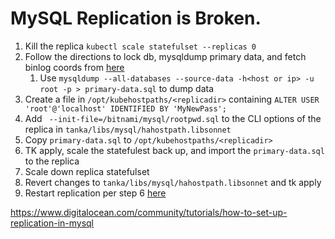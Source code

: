 # MySQL Replication is Broken.

1. Kill the replica `kubectl scale statefulset --replicas 0`
2. Follow the directions to lock db, mysqldump primary data, and fetch binlog coords from [here](https://www.digitalocean.com/community/tutorials/how-to-set-up-replication-in-mysql)
   1. Use `mysqldump --all-databases --source-data -h<host or ip> -u root -p > primary-data.sql` to dump data
3. Create a file in `/opt/kubehostpaths/<replicadir>` containing `ALTER USER 'root'@'localhost' IDENTIFIED BY 'MyNewPass';`
4. Add ` --init-file=/bitnami/mysql/rootpwd.sql` to the CLI options of the replica in `tanka/libs/mysql/hahostpath.libsonnet`
5. Copy `primary-data.sql` to `/opt/kubehostpaths/<replicadir>`
6. TK apply, scale the statefulest back up, and import the `primary-data.sql` to the replica
7. Scale down replica statefulset
8. Revert changes to `tanka/libs/mysql/hahostpath.libsonnet` and tk apply
9. Restart replication per step 6 [here](https://www.digitalocean.com/community/tutorials/how-to-set-up-replication-in-mysql)

https://www.digitalocean.com/community/tutorials/how-to-set-up-replication-in-mysql